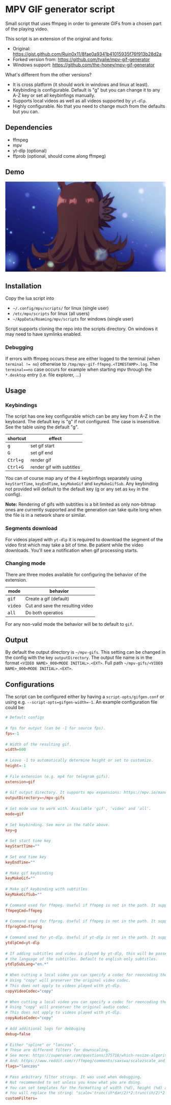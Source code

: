 # MPV GIF generator script

Small script that uses ffmpeg in order to generate GIFs from a chosen part of the playing video.

This script is an extension of the original and forks:
- Original: https://gist.github.com/Ruin0x11/8fae0a9341b41015935f76f913b28d2a
- Forked version from: https://github.com/tyalie/mpv-gif-generator
- Windows support: https://github.com/the-honey/mpv-gif-generator

What's different from the other versions?
- It is cross platform (it should work in windows and linux at least).
- Keybinding is configurable. Default is "g" but you can change it to any A-Z key or set all keybinfings
  manually.
- Supports local videos as well as all videos supported by `yt-dlp`.
- Highly configurable. No that you need to change much from the defaults but you can.

## Dependencies
- ffmpeg
- mpv
- yt-dlp (optional)
- ffprob (optional, should come along ffmpeg)

## Demo
![rice](img/🍚.gif)

## Installation

Copy the lua script into
- `~/.config/mpv/scripts/` for linux (single user)
- `/etc/mpv/scripts` for linux (all users)
- `~/AppData/Roaming/mpv/scripts` for windows (single user)

Script supports cloning the repo into the scripts directory. On windows it may need to have
symlinks enabled.

### Debugging

If errors with ffmpeg occurs these are either logged to the terminal (when `terminal != no`) otherwise to `/tmp/mpv-gif-ffmpeg.<TIMESTAMP>.log`. The `terminal==no` case occurs for example when
starting mpv through the `*.desktop` entry (i.e. file explorer, …)

## Usage

### Keybindings

The script has one key configurable which can be any key from A-Z in the keyboard. The default key is "g" if not configured. The case is insensitive. See the table using the default "g".

| shortcut          | effect                    |
| ----------------- | ------------------------- |
| <kbd>g</kbd>      | set gif start             |
| <kbd>G</kbd>      | set gif end               |
| <kbd>Ctrl+g</kbd> | render gif                |
| <kbd>Ctrl+G</kbd> | render gif with subtitles |

You can of course map any of the 4 keybinfings separately using `keyStartTime`, `keyEndTime`, `keyMakeGif` and `keyMakeGifSub`. Any keybinding not provided will default to the default key (g or any set as `key` in the config).

**Note:** Rendering of gifs with subtitles is a bit limited as only non-bitmap ones are currently supported and the generation can take quite long when the file is in a network share or similar.

### Segments download

For videos played with `yt-dlp` it is required to download the segment of the video first which may take a bit of time. Be patient while the video downloads. You'll see a notification when gif processing starts.

### Changing mode
There are three modes available for configuring the behavior of the extension.

| mode              | behavior                         |
| ----------------- | ---------------------------------|
| <kbd>gif</kbd>    | Create a gif (default)           |
| <kbd>video</kbd>  | Cut and save the resulting video |
| <kbd>all</kbd>    | Do both operatios                |

For any non-valid mode the behavior will be to default to `gif`.

## Output
By default the output directory is `~/mpv-gifs`. This setting can be changed in the config with the key `outputDirectory`.
The output file name is in the format `<VIDEO NAME>_000<MODE INITIAL>.<EXT>`. Full path `~/mpv-gifs/<VIDEO NAME>_000<MODE INITIAL>.<EXT>`.

## Configurations
The script can be configured either by having a `script-opts/gifgen.conf` or using e.g. `--script-opts=gifgen-width=-1`. An example configuration file could be:

```conf
# Default configs

# fps for output (can be -1 for source fps).
fps=-1

# Width of the resulting gif.
width=600

# Leave -1 to automatically determine height or set to customize.
height=-1

# File extension (e.g. mp4 for telegram gifs).
extension=gif

# Gif output directory. It supports mpv expansions: https://mpv.io/manual/master/#paths
outputDirectory=~/mpv-gifs

# Set mode use to work with. Available 'gif', 'video' and 'all'.
mode=gif

# Set keybinding. See more in the table above.
key=g

# Set start time key
keyStartTime=""

# Set end time key
keyEndTime=""

# Make gif keybinding
keyMakeGif=""

# Make gif keybinding with subtitles
keyMakeGifSub=""

# Command used for ffmpeg. Useful if ffmpeg is not in the path. It supports mpv expansions.
ffmpegCmd=ffmpeg

# Command used for ffprog. Useful if ffmpeg is not in the path. It supports mpv expansions.
ffprogCmd=ffprog

# Command used for yt-dlp. Useful if yt-dlp is not in the path. It supports mpv expansions.
ytdlpCmd=yt-dlp

# If adding subtitles and video is played by yt-dlp, this will be passed to yt-dlp to filter
# the language of the subtitles. Default to english only subtitles.
ytdlpSubLang="en.*"

# When cutting a local video you can specify a codec for reencoding the video like "libx256"
# Using "copy" will preserver the original video codec.
# This does not apply to videos played with yt-dlp.
copyVideoCodec="copy"

# When cutting a local video you can specify a codec for reencoding the audio like "aac"
# Using "copy" will preserver the original audio codec.
# This does not apply to videos played with yt-dlp.
copyAudioCodec="copy"

# Add additional logs for debbuging
debug=false

# Either "spline" or "lanczos".
# These are different filters for downscaling.
# See more: https://superuser.com/questions/375718/which-resize-algorithm-to-choose-for-videos/375726#375726
# And: https://www.reddit.com/r/ffmpeg/comments/saxswa/scalezscale_and_lanczosspline
flags="lanczos"

# Pass arbitrary filter strings. It was used when debugging.
# Not recommended to set unless you know what you are doing.
# You can set templates for the formatting of width (%d), height (%d) and flags (%s) in that order.
# You will replace the string: "scale='trunc(ih*dar/2)*2:trunc(ih/2)*2',setsar=1/1,scale=%d:%d:flags=%s"
customFilters=
```
